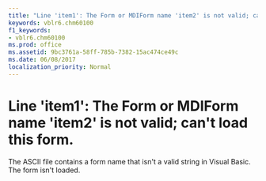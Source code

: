 ```yaml
---
title: "Line 'item1': The Form or MDIForm name 'item2' is not valid; can't load this form."
keywords: vblr6.chm60100
f1_keywords:
- vblr6.chm60100
ms.prod: office
ms.assetid: 9bc3761a-58ff-785b-7382-15ac474ce49c
ms.date: 06/08/2017
localization_priority: Normal
---
```



# Line 'item1': The Form or MDIForm name 'item2' is not valid; can't load this form.

The ASCII file contains a form name that isn't a valid string in Visual Basic. The form isn't loaded.


